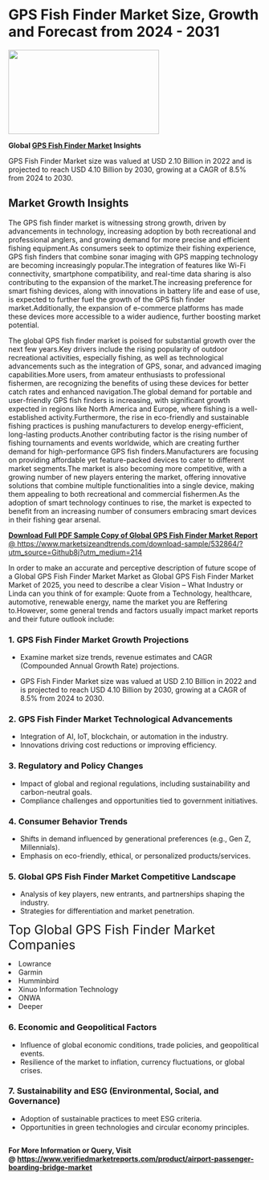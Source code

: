 <H1>GPS Fish Finder Market Size, Growth and Forecast from 2024 - 2031</H1><img class="aligncenter size-medium wp-image-584254" src="https://thirdeyenews.in/wp-content/uploads/2024/09/Global-Market-Research-300x168.jpeg" alt="" width="300" height="168" /><p><strong>Global&nbsp;<a href="https://www.marketsizeandtrends.com/download-sample/532864/?utm_source=Github8j?utm_medium=214">GPS Fish Finder Market</a> Insights</strong></p><p>GPS Fish Finder Market size was valued at USD 2.10 Billion in 2022 and is projected to reach USD 4.10 Billion by 2030, growing at a CAGR of 8.5% from 2024 to 2030.</p><p><h2>Market Growth Insights</h2> <p>The GPS fish finder market is witnessing strong growth, driven by advancements in technology, increasing adoption by both recreational and professional anglers, and growing demand for more precise and efficient fishing equipment.As consumers seek to optimize their fishing experience, GPS fish finders that combine sonar imaging with GPS mapping technology are becoming increasingly popular.The integration of features like Wi-Fi connectivity, smartphone compatibility, and real-time data sharing is also contributing to the expansion of the market.The increasing preference for smart fishing devices, along with innovations in battery life and ease of use, is expected to further fuel the growth of the GPS fish finder market.Additionally, the expansion of e-commerce platforms has made these devices more accessible to a wider audience, further boosting market potential.</p> <p><a href="#sample-download"></a></p> <p>The global GPS fish finder market is poised for substantial growth over the next few years.Key drivers include the rising popularity of outdoor recreational activities, especially fishing, as well as technological advancements such as the integration of GPS, sonar, and advanced imaging capabilities.More users, from amateur enthusiasts to professional fishermen, are recognizing the benefits of using these devices for better catch rates and enhanced navigation.The global demand for portable and user-friendly GPS fish finders is increasing, with significant growth expected in regions like North America and Europe, where fishing is a well-established activity.Furthermore, the rise in eco-friendly and sustainable fishing practices is pushing manufacturers to develop energy-efficient, long-lasting products.Another contributing factor is the rising number of fishing tournaments and events worldwide, which are creating further demand for high-performance GPS fish finders.Manufacturers are focusing on providing affordable yet feature-packed devices to cater to different market segments.The market is also becoming more competitive, with a growing number of new players entering the market, offering innovative solutions that combine multiple functionalities into a single device, making them appealing to both recreational and commercial fishermen.As the adoption of smart technology continues to rise, the market is expected to benefit from an increasing number of consumers embracing smart devices in their fishing gear arsenal.</p> <p><a href="#more-insights"></p><p><span class=""><strong>Download Full PDF Sample Copy of Global GPS Fish Finder Market Report</strong> @ <a href="https://www.marketsizeandtrends.com/download-sample/532864/?utm_source=Github8j?utm_medium=214" target="_blank">https://www.marketsizeandtrends.com/download-sample/532864/?utm_source=Github8j?utm_medium=214</a></span></p><p>In order to make an accurate and perceptive description of future scope of a Global&nbsp;GPS Fish Finder Market Market as Global&nbsp;GPS Fish Finder Market Market of 2025, you need to describe a clear Vision &ndash; What Industry or Linda can you think of for example: Quote from a Technology, healthcare, automotive, renewable energy, name the market you are Reffering to.However, some general trends and factors usually impact market reports and their future outlook include:</p><h3>1.&nbsp;<strong>GPS Fish Finder Market Growth Projections</strong></h3><ul><li>Examine market size trends, revenue estimates and CAGR (Compounded Annual Growth Rate) projections.</li><li><p>GPS Fish Finder Market size was valued at USD 2.10 Billion in 2022 and is projected to reach USD 4.10 Billion by 2030, growing at a CAGR of 8.5% from 2024 to 2030.</p></li></ul><h3>2.&nbsp;<strong>GPS Fish Finder Market Technological Advancements</strong></h3><ul><li>Integration of AI, IoT, blockchain, or automation in the industry.</li><li>Innovations driving cost reductions or improving efficiency.</li></ul><h3>3.&nbsp;<strong>Regulatory and Policy Changes</strong></h3><ul><li>Impact of global and regional regulations, including sustainability and carbon-neutral goals.</li><li>Compliance challenges and opportunities tied to government initiatives.</li></ul><h3>4.&nbsp;<strong>Consumer Behavior Trends</strong></h3><ul><li>Shifts in demand influenced by generational preferences (e.g., Gen Z, Millennials).</li><li>Emphasis on eco-friendly, ethical, or personalized products/services.</li></ul><h3>5.&nbsp;<strong>Global GPS Fish Finder Market Competitive Landscape</strong></h3><ul><li>Analysis of key players, new entrants, and partnerships shaping the industry.</li><li>Strategies for differentiation and market penetration.</li></ul><p data-pm-slice="1 1 []"><span style="color: inherit; font-family: inherit; font-size: 25px;">Top Global GPS Fish Finder Market Companies</span></p><div class="" data-test-id=""><p><li>Lowrance</li><li> Garmin</li><li> Humminbird</li><li> Xinuo Information Technology</li><li> ONWA</li><li> Deeper</li></p></div><h3>6.&nbsp;<strong>Economic and Geopolitical Factors</strong></h3><ul><li>Influence of global economic conditions, trade policies, and geopolitical events.</li><li>Resilience of the market to inflation, currency fluctuations, or global crises.</li></ul><h3>7.&nbsp;<strong>Sustainability and ESG (Environmental, Social, and Governance)</strong></h3><ul><li>Adoption of sustainable practices to meet ESG criteria.</li><li>Opportunities in green technologies and circular economy principles.</li></ul><h2><strong style="font-size: 14px;">For More Information or Query, Visit @&nbsp;</strong><a style="background-color: #ffffff; font-size: 14px;" href="https://www.marketsizeandtrends.com/report/gps-fish-finder-market/" target="_blank">https://www.verifiedmarketreports.com/product/airport-passenger-boarding-bridge-market</a></h2>